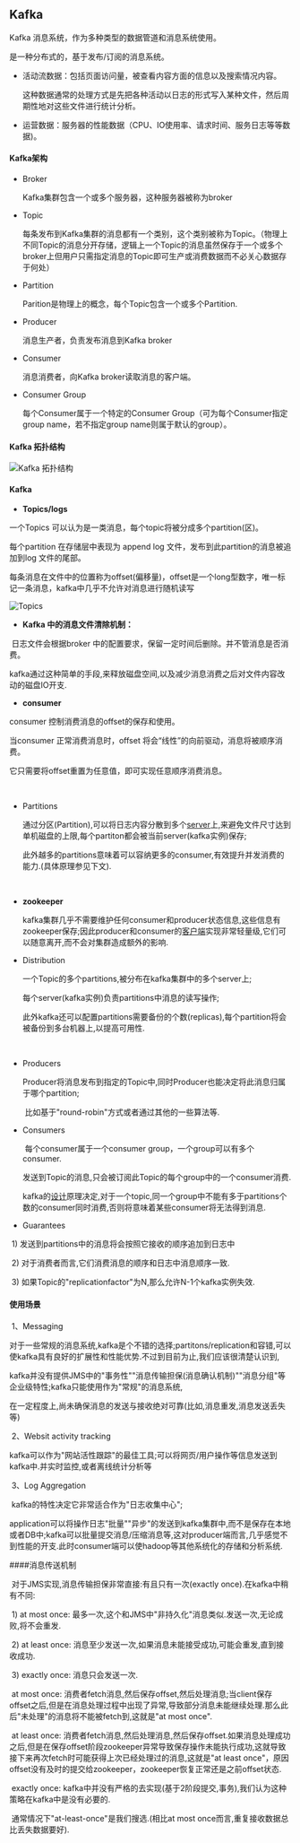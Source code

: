 ## Kafka

Kafka 消息系统，作为多种类型的数据管道和消息系统使用。

是一种分布式的，基于发布/订阅的消息系统。



- 活动流数据：包括页面访问量，被查看内容方面的信息以及搜索情况内容。

  这种数据通常的处理方式是先把各种活动以日志的形式写入某种文件，然后周期性地对这些文件进行统计分析。

- 运营数据：服务器的性能数据（CPU、IO使用率、请求时间、服务日志等等数据)。



#### Kafka架构

- Broker

  Kafka集群包含一个或多个服务器，这种服务器被称为broker

- Topic

  每条发布到Kafka集群的消息都有一个类别，这个类别被称为Topic。（物理上不同Topic的消息分开存储，逻辑上一个Topic的消息虽然保存于一个或多个broker上但用户只需指定消息的Topic即可生产或消费数据而不必关心数据存于何处）

- Partition

  Parition是物理上的概念，每个Topic包含一个或多个Partition.

- Producer

  消息生产者，负责发布消息到Kafka broker

- Consumer

  消息消费者，向Kafka broker读取消息的客户端。

- Consumer Group

  每个Consumer属于一个特定的Consumer Group（可为每个Consumer指定group name，若不指定group name则属于默认的group）。

#### Kafka 拓扑结构

![Kafka 拓扑结构](http://cdn1.infoqstatic.com/statics_s1_20170816-0412/resource/articles/kafka-analysis-part-1/zh/resources/0310020.png)



#### Kafka

- **Topics/logs**

一个Topics 可以认为是一类消息，每个topic将被分成多个partition(区)。

每个partition 在存储层中表现为 append log  文件，发布到此partition的消息被追加到log 文件的尾部。

每条消息在文件中的位置称为offset(偏移量)，offset是一个long型数字，唯一标记一条消息，kafka中几乎不允许对消息进行随机读写

![Topics](http://www.aboutyun.com/data/attachment/forum/201409/28/143553t3nhnsbri6s6nfh5.png?_=3999538)



- **Kafka 中的消息文件清除机制：**

​       日志文件会根据broker 中的配置要求，保留一定时间后删除。并不管消息是否消费。

​        kafka通过这种简单的手段,来释放磁盘空间,以及减少消息消费之后对文件内容改动的磁盘IO开支.

-  **consumer**

  consumer 控制消费消息的offset的保存和使用。

  当consumer 正常消费消息时，offset 将会“线性”的向前驱动，消息将被顺序消费。

  它只需要将offset重置为任意值，即可实现任意顺序消费消息。

  ​

- Partitions

  通过分区(Partition),可以将日志内容分散到多个[server](http://cpro.baidu.com/cpro/ui/uijs.php?rs=1&u=http%3A%2F%2Fwww%2Eaboutyun%2Ecom%2Fthread%2D9341%2D1%2D1%2Ehtml&p=baidu&c=news&n=10&t=tpclicked3_hc&q=92051019_cpr&k=server&k0=java&kdi0=8&k1=%B1%E0%B3%CC&kdi1=8&k2=%BF%CD%BB%A7%B6%CB&kdi2=8&k3=%C9%E8%BC%C6&kdi3=8&k4=server&kdi4=1&sid=4ebca4a25f27e407&ch=0&tu=u1692056&jk=fb2f0911808fa875&cf=29&fv=14&stid=9&urlid=0&luki=5&seller_id=1&di=128)上,来避免文件尺寸达到单机磁盘的上限,每个partiton都会被当前server(kafka实例)保存; 

  此外越多的partitions意味着可以容纳更多的consumer,有效提升并发消费的能力.(具体原理参见下文).

  ​

- **zookeeper**

  ​        kafka集群几乎不需要维护任何consumer和producer状态信息,这些信息有zookeeper保存;因此producer和consumer的[客户端](http://cpro.baidu.com/cpro/ui/uijs.php?rs=1&u=http%3A%2F%2Fwww%2Eaboutyun%2Ecom%2Fthread%2D9341%2D1%2D1%2Ehtml&p=baidu&c=news&n=10&t=tpclicked3_hc&q=92051019_cpr&k=%BF%CD%BB%A7%B6%CB&k0=java&kdi0=8&k1=%B1%E0%B3%CC&kdi1=8&k2=%BF%CD%BB%A7%B6%CB&kdi2=8&k3=%C9%E8%BC%C6&kdi3=8&k4=server&kdi4=1&sid=4ebca4a25f27e407&ch=0&tu=u1692056&jk=fb2f0911808fa875&cf=29&fv=14&stid=9&urlid=0&luki=3&seller_id=1&di=128)实现非常轻量级,它们可以随意离开,而不会对集群造成额外的影响.

- Distribution

  一个Topic的多个partitions,被分布在kafka集群中的多个server上;

  每个server(kafka实例)负责partitions中消息的读写操作;

  此外kafka还可以配置partitions需要备份的个数(replicas),每个partition将会被备份到多台机器上,以提高可用性.

  ​

- Producers

  ​       Producer将消息发布到指定的Topic中,同时Producer也能决定将此消息归属于哪个partition;

  ​	比如基于"round-robin"方式或者通过其他的一些算法等.

- Consumers

  ​	每个consumer属于一个consumer group，一个group可以有多个consumer.

  ​	发送到Topic的消息,只会被订阅此Topic的每个group中的一个consumer消费.

   	kafka的[设计](http://cpro.baidu.com/cpro/ui/uijs.php?rs=1&u=http%3A%2F%2Fwww%2Eaboutyun%2Ecom%2Fthread%2D9341%2D1%2D1%2Ehtml&p=baidu&c=news&n=10&t=tpclicked3_hc&q=92051019_cpr&k=%C9%E8%BC%C6&k0=java&kdi0=8&k1=%B1%E0%B3%CC&kdi1=8&k2=%BF%CD%BB%A7%B6%CB&kdi2=8&k3=%C9%E8%BC%C6&kdi3=8&k4=server&kdi4=1&sid=4ebca4a25f27e407&ch=0&tu=u1692056&jk=fb2f0911808fa875&cf=29&fv=14&stid=9&urlid=0&luki=4&seller_id=1&di=128)原理决定,对于一个topic,同一个group中不能有多于partitions个数的consumer同时消费,否则将意味着某些consumer将无法得到消息.

- Guarantees

​    1) 发送到partitions中的消息将会按照它接收的顺序追加到日志中

​    2) 对于消费者而言,它们消费消息的顺序和日志中消息顺序一致.

​    3) 如果Topic的"replicationfactor"为N,那么允许N-1个kafka实例失效.



#### 使用场景

​    1、Messaging   

​	对于一些常规的消息系统,kafka是个不错的选择;partitons/replication和容错,可以使kafka具有良好的扩展性和性能优势.不过到目前为止,我们应该很清楚认识到,

​	kafka并没有提供JMS中的"事务性""消息传输担保(消息确认机制)""消息分组"等企业级特性;kafka只能使用作为"常规"的消息系统,

​	在一定程度上,尚未确保消息的发送与接收绝对可靠(比如,消息重发,消息发送丢失等)

​    2、Websit activity tracking

​    	kafka可以作为"网站活性跟踪"的最佳工具;可以将网页/用户操作等信息发送到kafka中.并实时监控,或者离线统计分析等

​    3、Log Aggregation

​    	kafka的特性决定它非常适合作为"日志收集中心";

​	application可以将操作日志"批量""异步"的发送到kafka集群中,而不是保存在本地或者DB中;kafka可以批量提交消息/压缩消息等,这对producer端而言,几乎感觉不到性能的开支.此时consumer端可以使hadoop等其他系统化的存储和分析系统.



####消息传送机制

​    对于JMS实现,消息传输担保非常直接:有且只有一次(exactly once).在kafka中稍有不同:

​    1) at most once: 最多一次,这个和JMS中"非持久化"消息类似.发送一次,无论成败,将不会重发.

​    2) at least once: 消息至少发送一次,如果消息未能接受成功,可能会重发,直到接收成功.

​    3) exactly once: 消息只会发送一次.

​    at most once: 消费者fetch消息,然后保存offset,然后处理消息;当client保存offset之后,但是在消息处理过程中出现了异常,导致部分消息未能继续处理.那么此后"未处理"的消息将不能被fetch到,这就是"at most once".

​    at least once: 消费者fetch消息,然后处理消息,然后保存offset.如果消息处理成功之后,但是在保存offset阶段zookeeper异常导致保存操作未能执行成功,这就导致接下来再次fetch时可能获得上次已经处理过的消息,这就是"at least once"，原因offset没有及时的提交给zookeeper，zookeeper恢复正常还是之前offset状态.

​    exactly once: kafka中并没有严格的去实现(基于2阶段提交,事务),我们认为这种策略在kafka中是没有必要的.

​    通常情况下"at-least-once"是我们搜选.(相比at most once而言,重复接收数据总比丢失数据要好).






